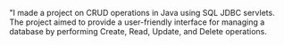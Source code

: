"I made a project on CRUD operations in Java using SQL JDBC servlets. The project aimed to provide a user-friendly interface for managing a database by performing Create, Read, Update, and Delete operations.
